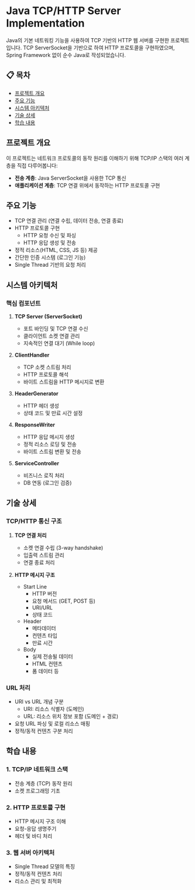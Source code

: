 # Java TCP/HTTP Server Implementation

Java의 기본 네트워킹 기능을 사용하여 TCP 기반의 HTTP 웹 서버를 구현한 프로젝트입니다. TCP ServerSocket을 기반으로 하여 HTTP 프로토콜을 구현하였으며, Spring Framework 없이 순수 Java로 작성되었습니다.

## 📋 목차
- [프로젝트 개요](#프로젝트-개요)
- [주요 기능](#주요-기능)
- [시스템 아키텍처](#시스템-아키텍처)
- [기술 상세](#기술-상세)
- [학습 내용](#학습-내용)

## 프로젝트 개요
이 프로젝트는 네트워크 프로토콜의 동작 원리를 이해하기 위해 TCP/IP 스택의 여러 계층을 직접 다루어봅니다:
- **전송 계층**: Java ServerSocket을 사용한 TCP 통신
- **애플리케이션 계층**: TCP 연결 위에서 동작하는 HTTP 프로토콜 구현

## 주요 기능
- TCP 연결 관리 (연결 수립, 데이터 전송, 연결 종료)
- HTTP 프로토콜 구현
  - HTTP 요청 수신 및 파싱
  - HTTP 응답 생성 및 전송
- 정적 리소스(HTML, CSS, JS 등) 제공
- 간단한 인증 시스템 (로그인 기능)
- Single Thread 기반의 요청 처리

## 시스템 아키텍처
### 핵심 컴포넌트
1. **TCP Server (ServerSocket)**
   - 포트 바인딩 및 TCP 연결 수신
   - 클라이언트 소켓 연결 관리
   - 지속적인 연결 대기 (While loop)

2. **ClientHandler**
   - TCP 소켓 스트림 처리
   - HTTP 프로토콜 해석
   - 바이트 스트림을 HTTP 메시지로 변환

3. **HeaderGenerator**
   - HTTP 헤더 생성
   - 상태 코드 및 만료 시간 설정

4. **ResponseWriter**
   - HTTP 응답 메시지 생성
   - 정적 리소스 로딩 및 전송
   - 바이트 스트림 변환 및 전송

5. **ServiceController**
   - 비즈니스 로직 처리
   - DB 연동 (로그인 검증)

## 기술 상세
### TCP/HTTP 통신 구조
1. **TCP 연결 처리**
   - 소켓 연결 수립 (3-way handshake)
   - 입출력 스트림 관리
   - 연결 종료 처리

2. **HTTP 메시지 구조**
   - Start Line
     - HTTP 버전
     - 요청 메서드 (GET, POST 등)
     - URI/URL
     - 상태 코드
   - Header
     - 메타데이터
     - 컨텐츠 타입
     - 만료 시간
   - Body
     - 실제 전송될 데이터
     - HTML 컨텐츠
     - 폼 데이터 등

### URL 처리
- URI vs URL 개념 구분
  - URI: 리소스 식별자 (도메인)
  - URL: 리소스 위치 정보 포함 (도메인 + 경로)
- 요청 URL 파싱 및 로컬 리소스 매핑
- 정적/동적 컨텐츠 구분 처리

## 학습 내용
### 1. TCP/IP 네트워크 스택
- 전송 계층 (TCP) 동작 원리
- 소켓 프로그래밍 기초

### 2. HTTP 프로토콜 구현
- HTTP 메시지 구조 이해
- 요청-응답 생명주기
- 헤더 및 바디 처리

### 3. 웹 서버 아키텍처
- Single Thread 모델의 특징
- 정적/동적 컨텐츠 처리
- 리소스 관리 및 최적화
